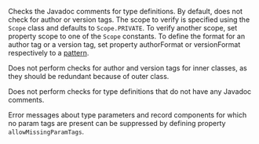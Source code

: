 Checks the Javadoc comments for type definitions. By default, does not
check for author or version tags. The scope to verify is specified using
the `Scope` class and defaults to `Scope.PRIVATE`. To verify another
scope, set property scope to one of the `Scope` constants. To define the
format for an author tag or a version tag, set property authorFormat or
versionFormat respectively to a
[pattern](https://docs.oracle.com/javase/7/docs/api/java/util/regex/Pattern.html).

Does not perform checks for author and version tags for inner classes,
as they should be redundant because of outer class.

Does not perform checks for type definitions that do not have any
Javadoc comments.

Error messages about type parameters and record components for which no
param tags are present can be suppressed by defining property
`allowMissingParamTags`.
